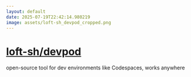 ```yaml
---
layout: default
date: 2025-07-19T22:42:14.980219
image: assets/loft-sh_devpod_cropped.png
---
```


# [loft-sh/devpod](https://github.com/loft-sh/devpod)

open-source tool for dev environments like Codespaces, works anywhere
